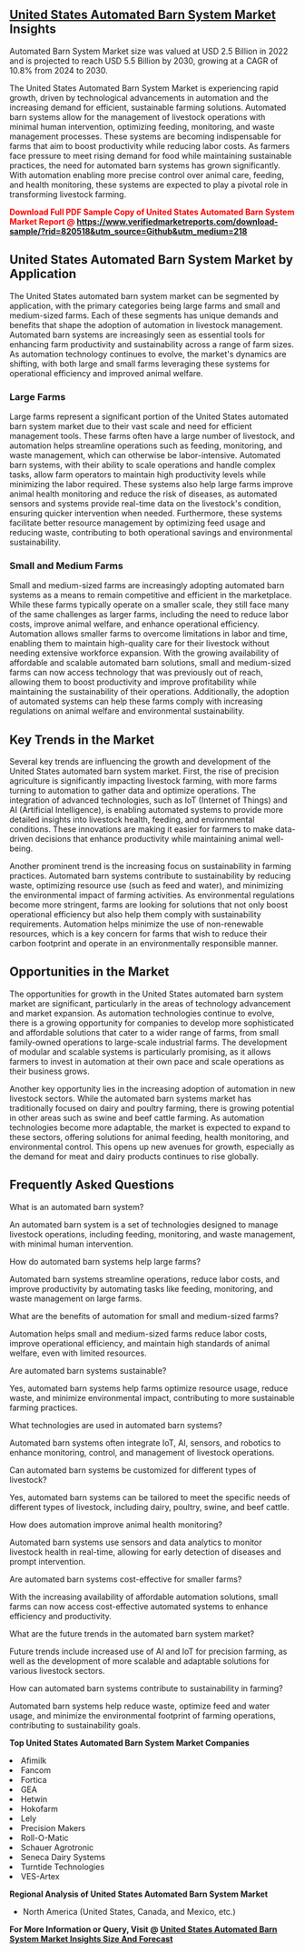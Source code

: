 <h2><a href="https://www.verifiedmarketreports.com/download-sample/?rid=820518&amp;utm_source=Github&amp;utm_medium=218" target="_blank">United States Automated Barn System Market</a> Insights</h2><p>Automated Barn System Market size was valued at USD 2.5 Billion in 2022 and is projected to reach USD 5.5 Billion by 2030, growing at a CAGR of 10.8% from 2024 to 2030.</p><p><p>The United States Automated Barn System Market is experiencing rapid growth, driven by technological advancements in automation and the increasing demand for efficient, sustainable farming solutions. Automated barn systems allow for the management of livestock operations with minimal human intervention, optimizing feeding, monitoring, and waste management processes. These systems are becoming indispensable for farms that aim to boost productivity while reducing labor costs. As farmers face pressure to meet rising demand for food while maintaining sustainable practices, the need for automated barn systems has grown significantly. With automation enabling more precise control over animal care, feeding, and health monitoring, these systems are expected to play a pivotal role in transforming livestock farming. <strong><p><span class=""><span style="color: #ff0000;"><strong>Download Full PDF Sample Copy of United States Automated Barn System Market Report</strong> @ </span><a href="https://www.verifiedmarketreports.com/download-sample/?rid=820518&amp;utm_source=Github&amp;utm_medium=218" target="_blank">https://www.verifiedmarketreports.com/download-sample/?rid=820518&amp;utm_source=Github&amp;utm_medium=218</a></span></p></strong></p> <h2>United States Automated Barn System Market by Application</h2> <p>The United States automated barn system market can be segmented by application, with the primary categories being large farms and small and medium-sized farms. Each of these segments has unique demands and benefits that shape the adoption of automation in livestock management. Automated barn systems are increasingly seen as essential tools for enhancing farm productivity and sustainability across a range of farm sizes. As automation technology continues to evolve, the market's dynamics are shifting, with both large and small farms leveraging these systems for operational efficiency and improved animal welfare.</p> <h3>Large Farms</h3> <p>Large farms represent a significant portion of the United States automated barn system market due to their vast scale and need for efficient management tools. These farms often have a large number of livestock, and automation helps streamline operations such as feeding, monitoring, and waste management, which can otherwise be labor-intensive. Automated barn systems, with their ability to scale operations and handle complex tasks, allow farm operators to maintain high productivity levels while minimizing the labor required. These systems also help large farms improve animal health monitoring and reduce the risk of diseases, as automated sensors and systems provide real-time data on the livestock's condition, ensuring quicker intervention when needed. Furthermore, these systems facilitate better resource management by optimizing feed usage and reducing waste, contributing to both operational savings and environmental sustainability.</p> <h3>Small and Medium Farms</h3> <p>Small and medium-sized farms are increasingly adopting automated barn systems as a means to remain competitive and efficient in the marketplace. While these farms typically operate on a smaller scale, they still face many of the same challenges as larger farms, including the need to reduce labor costs, improve animal welfare, and enhance operational efficiency. Automation allows smaller farms to overcome limitations in labor and time, enabling them to maintain high-quality care for their livestock without needing extensive workforce expansion. With the growing availability of affordable and scalable automated barn solutions, small and medium-sized farms can now access technology that was previously out of reach, allowing them to boost productivity and improve profitability while maintaining the sustainability of their operations. Additionally, the adoption of automated systems can help these farms comply with increasing regulations on animal welfare and environmental sustainability.</p> <h2>Key Trends in the Market</h2> <p>Several key trends are influencing the growth and development of the United States automated barn system market. First, the rise of precision agriculture is significantly impacting livestock farming, with more farms turning to automation to gather data and optimize operations. The integration of advanced technologies, such as IoT (Internet of Things) and AI (Artificial Intelligence), is enabling automated systems to provide more detailed insights into livestock health, feeding, and environmental conditions. These innovations are making it easier for farmers to make data-driven decisions that enhance productivity while maintaining animal well-being.</p> <p>Another prominent trend is the increasing focus on sustainability in farming practices. Automated barn systems contribute to sustainability by reducing waste, optimizing resource use (such as feed and water), and minimizing the environmental impact of farming activities. As environmental regulations become more stringent, farms are looking for solutions that not only boost operational efficiency but also help them comply with sustainability requirements. Automation helps minimize the use of non-renewable resources, which is a key concern for farms that wish to reduce their carbon footprint and operate in an environmentally responsible manner.</p> <h2>Opportunities in the Market</h2> <p>The opportunities for growth in the United States automated barn system market are significant, particularly in the areas of technology advancement and market expansion. As automation technologies continue to evolve, there is a growing opportunity for companies to develop more sophisticated and affordable solutions that cater to a wider range of farms, from small family-owned operations to large-scale industrial farms. The development of modular and scalable systems is particularly promising, as it allows farmers to invest in automation at their own pace and scale operations as their business grows.</p> <p>Another key opportunity lies in the increasing adoption of automation in new livestock sectors. While the automated barn systems market has traditionally focused on dairy and poultry farming, there is growing potential in other areas such as swine and beef cattle farming. As automation technologies become more adaptable, the market is expected to expand to these sectors, offering solutions for animal feeding, health monitoring, and environmental control. This opens up new avenues for growth, especially as the demand for meat and dairy products continues to rise globally.</p> <h2>Frequently Asked Questions</h2> <p>What is an automated barn system?</p> <p>An automated barn system is a set of technologies designed to manage livestock operations, including feeding, monitoring, and waste management, with minimal human intervention.</p> <p>How do automated barn systems help large farms?</p> <p>Automated barn systems streamline operations, reduce labor costs, and improve productivity by automating tasks like feeding, monitoring, and waste management on large farms.</p> <p>What are the benefits of automation for small and medium-sized farms?</p> <p>Automation helps small and medium-sized farms reduce labor costs, improve operational efficiency, and maintain high standards of animal welfare, even with limited resources.</p> <p>Are automated barn systems sustainable?</p> <p>Yes, automated barn systems help farms optimize resource usage, reduce waste, and minimize environmental impact, contributing to more sustainable farming practices.</p> <p>What technologies are used in automated barn systems?</p> <p>Automated barn systems often integrate IoT, AI, sensors, and robotics to enhance monitoring, control, and management of livestock operations.</p> <p>Can automated barn systems be customized for different types of livestock?</p> <p>Yes, automated barn systems can be tailored to meet the specific needs of different types of livestock, including dairy, poultry, swine, and beef cattle.</p> <p>How does automation improve animal health monitoring?</p> <p>Automated barn systems use sensors and data analytics to monitor livestock health in real-time, allowing for early detection of diseases and prompt intervention.</p> <p>Are automated barn systems cost-effective for smaller farms?</p> <p>With the increasing availability of affordable automation solutions, small farms can now access cost-effective automated systems to enhance efficiency and productivity.</p> <p>What are the future trends in the automated barn system market?</p> <p>Future trends include increased use of AI and IoT for precision farming, as well as the development of more scalable and adaptable solutions for various livestock sectors.</p> <p>How can automated barn systems contribute to sustainability in farming?</p> <p>Automated barn systems help reduce waste, optimize feed and water usage, and minimize the environmental footprint of farming operations, contributing to sustainability goals.</p> </p><p><strong>Top United States Automated Barn System Market Companies</strong></p><div data-test-id=""><p><li>Afimilk</li><li> Fancom</li><li> Fortica</li><li> GEA</li><li> Hetwin</li><li> Hokofarm</li><li> Lely</li><li> Precision Makers</li><li> Roll-O-Matic</li><li> Schauer Agrotronic</li><li> Seneca Dairy Systems</li><li> Turntide Technologies</li><li> VES-Artex</li></p><div><strong>Regional Analysis of&nbsp;United States Automated Barn System Market</strong></div><ul><li dir="ltr"><p dir="ltr">North America&nbsp;(United States, Canada, and Mexico, etc.)</p></li></ul><p><strong>For More Information or Query, Visit @&nbsp;</strong><strong><a href="https://www.verifiedmarketreports.com/product/automated-barn-system-market/?utm_source=Github&amp;utm_medium=218" target="_blank">United States Automated Barn System Market Insights Size And Forecast</a></strong></p></div>
